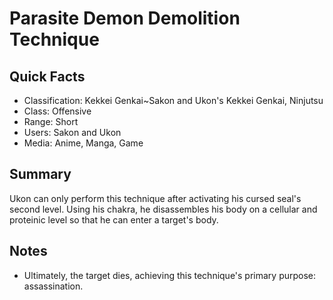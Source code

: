 # Parasite Demon Demolition Technique

## Quick Facts
- Classification: Kekkei Genkai~Sakon and Ukon's Kekkei Genkai, Ninjutsu
- Class: Offensive
- Range: Short
- Users: Sakon and Ukon
- Media: Anime, Manga, Game

## Summary
Ukon can only perform this technique after activating his cursed seal's second level. Using his chakra, he disassembles his body on a cellular and proteinic level so that he can enter a target's body.

## Notes
- Ultimately, the target dies, achieving this technique's primary purpose: assassination.
